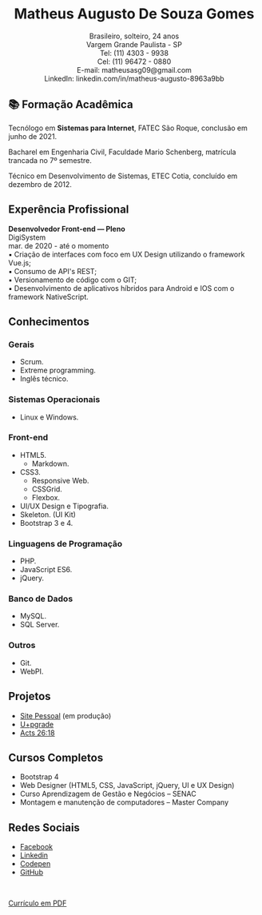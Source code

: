 <h1 align="center">
  Matheus Augusto De Souza Gomes
</h1>

<p align="center">   
Brasileiro, solteiro, 24 anos<br>
Vargem Grande Paulista - SP<br>
Tel: (11) 4303 - 9938<br>
Cel: (11) 96472 - 0880<br>
E-mail: matheusasg09@gmail.com<br>
LinkedIn: linkedin.com/in/matheus-augusto-8963a9bb<br>
</p>

## 📚 Formação Acadêmica
<p>Tecnólogo em <strong>Sistemas para Internet</strong>, FATEC São Roque, conclusão em junho de 2021.</P>

<p>Bacharel em Engenharia Civil, Faculdade Mario Schenberg, matrícula trancada no 7º semestre.</P>

<p>Técnico em Desenvolvimento de Sistemas, ETEC Cotia, concluído em dezembro de 2012.</P>


## Experência Profissional

 <strong>Desenvolvedor Front-end — Pleno</strong><br>
   DigiSystem<br>
   mar. de 2020 - até o momento<br>
    ▪ Criação de interfaces com foco em UX Design utilizando o framework Vue.js;<br>
    ▪ Consumo de API's REST;<br>
    ▪ Versionamento de código com o GIT;<br>
    ▪ Desenvolvimento de aplicativos híbridos para Android e IOS com o framework NativeScript.<br>


## Conhecimentos

### Gerais
* Scrum.
* Extreme programming.
* Inglês técnico.

### Sistemas Operacionais
* Linux e Windows.

### Front-end
* HTML5.
  * Markdown.
* CSS3.
  * Responsive Web.
  * CSSGrid.
  * Flexbox.
* UI/UX Design e Tipografia.
* Skeleton. (UI Kit)
* Bootstrap 3 e 4.

### Linguagens de Programação
* PHP.
* JavaScript ES6.
* jQuery.

### Banco de Dados
* MySQL.
* SQL Server.

### Outros
* Git.
* WebPI.

## Projetos
* [Site Pessoal](https://jimmyfilips.github.io/) (em produção)
* [U+pgrade](https://jimmyfilips.github.io/demo/upgrade/)
* [Acts 26:18](https://acts2618.github.io/)

## Cursos Completos
* Bootstrap 4
* Web Designer (HTML5, CSS, JavaScript, jQuery, UI e UX Design)
* Curso Aprendizagem de Gestão e Negócios – SENAC
* Montagem e manutenção de computadores – Master Company

## Redes Sociais
*  [Facebook](https://www.facebook.com/filipe.daineze)
*  [Linkedin](https://www.linkedin.com/in/filipe-daineze/)
*  [Codepen](https://codepen.io/jimmyfilips/)
*  [GitHub](https://www.github.com/jimmyfilips/)

<br>

[ Currículo em PDF ](https://goo.gl/Dbkfy3)
